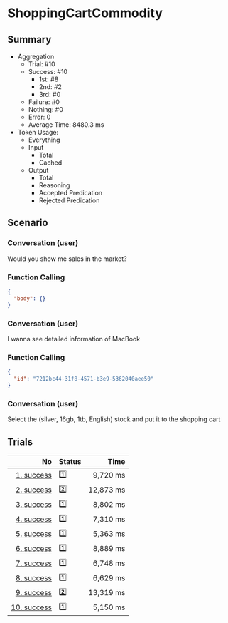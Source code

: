 # ShoppingCartCommodity
## Summary
  - Aggregation
    - Trial: #10
    - Success: #10
      - 1st: #8
      - 2nd: #2
      - 3rd: #0
    - Failure: #0
    - Nothing: #0
    - Error: 0
    - Average Time: 8480.3 ms
  - Token Usage:
    - Everything
    - Input
      - Total
      - Cached
    - Output
      - Total
      - Reasoning
      - Accepted Predication
      - Rejected Predication

## Scenario
### Conversation (user)
Would you show me sales in the market?

### Function Calling
```json
{
  "body": {}
}
```

### Conversation (user)
I wanna see detailed information of MacBook

### Function Calling
```json
{
  "id": "7212bc44-31f8-4571-b3e9-5362040aee50"
}
```

### Conversation (user)
Select the (silver, 16gb, 1tb, English) stock and put it to the shopping cart

## Trials
No | Status | Time
---:|:-------|------:
[1. success](./trials/1.success.json) | 1️⃣ | 9,720 ms
[2. success](./trials/2.success.json) | 2️⃣ | 12,873 ms
[3. success](./trials/3.success.json) | 1️⃣ | 8,802 ms
[4. success](./trials/4.success.json) | 1️⃣ | 7,310 ms
[5. success](./trials/5.success.json) | 1️⃣ | 5,363 ms
[6. success](./trials/6.success.json) | 1️⃣ | 8,889 ms
[7. success](./trials/7.success.json) | 1️⃣ | 6,748 ms
[8. success](./trials/8.success.json) | 1️⃣ | 6,629 ms
[9. success](./trials/9.success.json) | 2️⃣ | 13,319 ms
[10. success](./trials/10.success.json) | 1️⃣ | 5,150 ms